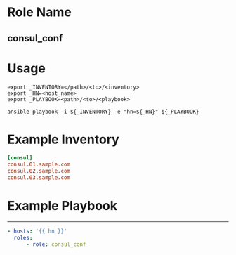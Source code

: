 # Role Name
## consul_conf

# Usage
``` shell
export _INVENTORY=</path>/<to>/<inventory>
export _HN=<host_name>
export _PLAYBOOK=<path>/<to>/<playbook>

ansible-playbook -i ${_INVENTORY} -e "hn=${_HN}" ${_PLAYBOOK}
```

# Example Inventory
``` ini
[consul]
consul.01.sample.com
consul.02.sample.com
consul.03.sample.com
```

# Example Playbook
----------------
``` yaml
- hosts: '{{ hn }}'
  roles:
      - role: consul_conf
```
